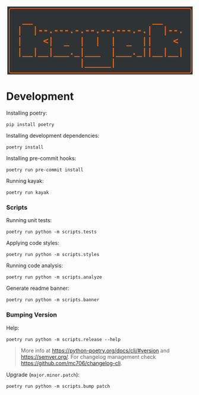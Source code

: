 <p align="center">
<a href="https://github.com/sauljabin/kayak"><img alt="kayak" src="https://raw.githubusercontent.com/sauljabin/kayak/main/screenshots/banner.png"></a>
</p>

# Development

Installing poetry:

```shell
pip install poetry
```

Installing development dependencies:

```shell
poetry install
```

Installing pre-commit hooks:

```shell
poetry run pre-commit install
```

Running kayak:

```shell
poetry run kayak
```

### Scripts

Running unit tests:

```shell
poetry run python -m scripts.tests
```

Applying code styles:

```shell
poetry run python -m scripts.styles
```

Running code analysis:

```shell
poetry run python -m scripts.analyze
```

Generate readme banner:

```shell
poetry run python -m scripts.banner
```

### Bumping Version

Help:

```shell
poetry run python -m scripts.release --help
```

> More info at https://python-poetry.org/docs/cli/#version and https://semver.org/.
> For changelog management check https://github.com/mc706/changelog-cli.

Upgrade (`major.minor.patch`):

```shell
poetry run python -m scripts.bump patch
```